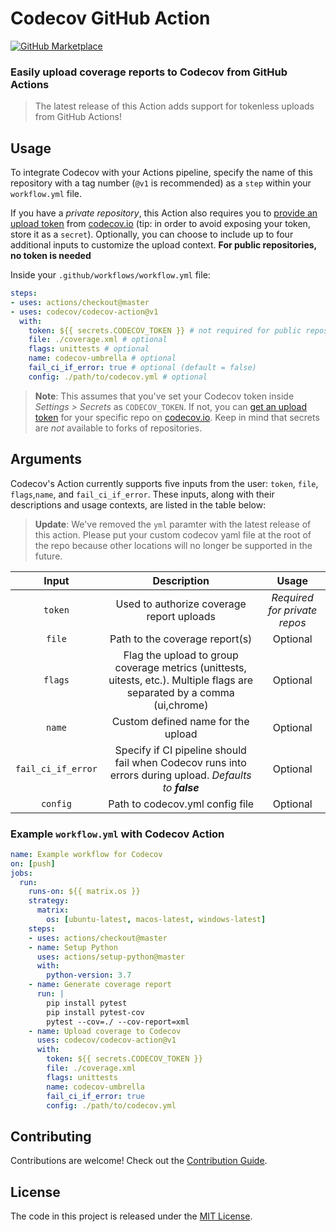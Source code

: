 # Codecov GitHub Action 

[![GitHub Marketplace](https://img.shields.io/badge/Marketplace-v1-undefined.svg?logo=github&logoColor=white&style=flat)](https://github.com/marketplace/actions/codecov)
### Easily upload coverage reports to Codecov from GitHub Actions 

>The latest release of this Action adds support for tokenless uploads from GitHub Actions!

## Usage

To integrate Codecov with your Actions pipeline, specify the name of this repository with a tag number (`@v1` is recommended) as a `step` within your `workflow.yml` file. 

If you have a *private repository*, this Action also requires you to [provide an upload token](https://docs.codecov.io/docs/frequently-asked-questions#section-where-is-the-repository-upload-token-found-) from [codecov.io](https://www.codecov.io) (tip: in order to avoid exposing your token, store it as a `secret`). Optionally, you can choose to include up to four additional inputs to customize the upload context. **For public repositories, no token is needed**

Inside your `.github/workflows/workflow.yml` file:

```yaml
steps:
- uses: actions/checkout@master
- uses: codecov/codecov-action@v1
  with:
    token: ${{ secrets.CODECOV_TOKEN }} # not required for public repos
    file: ./coverage.xml # optional
    flags: unittests # optional
    name: codecov-umbrella # optional
    fail_ci_if_error: true # optional (default = false)
    config: ./path/to/codecov.yml # optional
```
>**Note**: This assumes that you've set your Codecov token inside *Settings > Secrets* as `CODECOV_TOKEN`. If not, you can [get an upload token](https://docs.codecov.io/docs/frequently-asked-questions#section-where-is-the-repository-upload-token-found-) for your specific repo on [codecov.io](https://www.codecov.io). Keep in mind that secrets are *not* available to forks of repositories. 

## Arguments

Codecov's Action currently supports five inputs from the user: `token`, `file`, `flags`,`name`, and `fail_ci_if_error`. These inputs, along with their descriptions and usage contexts, are listed in the table below: 

>**Update**: We've removed the `yml` paramter with the latest release of this action. Please put your custom codecov yaml file at the root of the repo because other locations will no longer be supported in the future.

| Input  | Description | Usage |
| :---:     |     :---:   |    :---:   |
| `token`  | Used to authorize coverage report uploads  | *Required for private repos* |
| `file`  | Path to the coverage report(s) | Optional |
| `flags`  | Flag the upload to group coverage metrics (unittests, uitests, etc.). Multiple flags are separated by a comma (ui,chrome) | Optional |
| `name`  | Custom defined name for the upload | Optional |
| `fail_ci_if_error`  | Specify if CI pipeline should fail when Codecov runs into errors during upload. *Defaults to **false*** | Optional |
| `config`  | Path to codecov.yml config file | Optional |

### Example `workflow.yml` with Codecov Action

```yaml
name: Example workflow for Codecov
on: [push]
jobs:
  run:
    runs-on: ${{ matrix.os }}
    strategy:
      matrix: 
        os: [ubuntu-latest, macos-latest, windows-latest]
    steps:
    - uses: actions/checkout@master
    - name: Setup Python  
      uses: actions/setup-python@master
      with:
        python-version: 3.7
    - name: Generate coverage report
      run: |
        pip install pytest
        pip install pytest-cov
        pytest --cov=./ --cov-report=xml
    - name: Upload coverage to Codecov  
      uses: codecov/codecov-action@v1
      with:
        token: ${{ secrets.CODECOV_TOKEN }}
        file: ./coverage.xml
        flags: unittests
        name: codecov-umbrella
        fail_ci_if_error: true
        config: ./path/to/codecov.yml
```
## Contributing

Contributions are welcome! Check out the [Contribution Guide](CONTRIBUTING.md).

## License 

The code in this project is released under the [MIT License](LICENSE).
